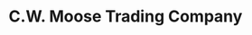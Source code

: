 ---
title: "C.W. Moose Trading Company"
url: /black-mountain/c-w-moose-trading-company/
shop: Kleidung
---